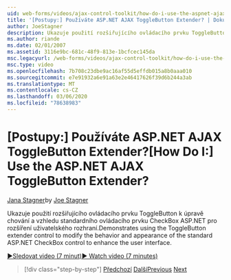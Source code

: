 ```yaml
---
uid: web-forms/videos/ajax-control-toolkit/how-do-i-use-the-aspnet-ajax-togglebutton-extender
title: '[Postupy:] Používáte ASP.NET AJAX ToggleButton Extender? | Dokumenty Microsoft'
author: JoeStagner
description: Ukazuje použití rozšiřujícího ovládacího prvku ToggleButton k úpravě chování a vzhledu standardního ovládacího prvku CheckBox ASP.NET pro vylepšení uživatele...
ms.author: riande
ms.date: 02/01/2007
ms.assetid: 3116e9bc-681c-48f9-813e-1bcfcec145da
msc.legacyurl: /web-forms/videos/ajax-control-toolkit/how-do-i-use-the-aspnet-ajax-togglebutton-extender
msc.type: video
ms.openlocfilehash: 7b708c23dbe9ac16af55d5effdb015a8b0aaa010
ms.sourcegitcommit: e7e91932a6e91a63e2e46417626f39d6b244a3ab
ms.translationtype: MT
ms.contentlocale: cs-CZ
ms.lasthandoff: 03/06/2020
ms.locfileid: "78638983"
---
```

# <a name="how-do-i-use-the-aspnet-ajax-togglebutton-extender"></a><span data-ttu-id="26628-104">[Postupy:] Používáte ASP.NET AJAX ToggleButton Extender?</span><span class="sxs-lookup"><span data-stu-id="26628-104">[How Do I:] Use the ASP.NET AJAX ToggleButton Extender?</span></span>

<span data-ttu-id="26628-105">[Jana Stagner](https://github.com/JoeStagner)</span><span class="sxs-lookup"><span data-stu-id="26628-105">by [Joe Stagner](https://github.com/JoeStagner)</span></span>

<span data-ttu-id="26628-106">Ukazuje použití rozšiřujícího ovládacího prvku ToggleButton k úpravě chování a vzhledu standardního ovládacího prvku CheckBox ASP.NET pro rozšíření uživatelského rozhraní.</span><span class="sxs-lookup"><span data-stu-id="26628-106">Demonstrates using the ToggleButton extender control to modify the behavior and appearance of the standard ASP.NET CheckBox control to enhance the user interface.</span></span>

[<span data-ttu-id="26628-107">&#9654;Sledovat video (7 minut)</span><span class="sxs-lookup"><span data-stu-id="26628-107">&#9654; Watch video (7 minutes)</span></span>](https://channel9.msdn.com/Blogs/ASP-NET-Site-Videos/how-do-i-use-the-aspnet-ajax-togglebutton-extender)

> [!div class="step-by-step"]
> <span data-ttu-id="26628-108">[Předchozí](how-do-i-use-the-aspnet-ajax-hovermenu-extender.md)
> [Další](how-do-i-use-the-aspnet-ajax-dropshadow-extender.md)</span><span class="sxs-lookup"><span data-stu-id="26628-108">[Previous](how-do-i-use-the-aspnet-ajax-hovermenu-extender.md)
[Next](how-do-i-use-the-aspnet-ajax-dropshadow-extender.md)</span></span>
